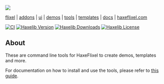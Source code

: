 ![](https://raw.github.com/HaxeFlixel/haxeflixel.com/master/src/files/images/flixel-logos/flixel-tools.png)

[flixel](https://github.com/HaxeFlixel/flixel) | [addons](https://github.com/HaxeFlixel/flixel-addons) | [ui](https://github.com/HaxeFlixel/flixel-ui) | [demos](https://github.com/HaxeFlixel/flixel-demos) | [tools](https://github.com/HaxeFlixel/flixel-tools) | [templates](https://github.com/HaxeFlixel/flixel-templates) | [docs](https://github.com/HaxeFlixel/flixel-docs) | [haxeflixel.com](https://github.com/HaxeFlixel/haxeflixel.com)

[![CI](https://img.shields.io/github/workflow/status/HaxeFlixel/flixel-tools/CI.svg?logo=github)](https://github.com/HaxeFlixel/flixel-tools/actions?query=workflow%3ACI)
[![Haxelib Version](https://badgen.net/haxelib/v/flixel-tools)](https://lib.haxe.org/p/flixel-tools)
[![Haxelib Downloads](https://badgen.net/haxelib/d/flixel-tools?color=blue)](https://lib.haxe.org/p/flixel-tools)
[![Haxelib License](https://badgen.net/haxelib/license/flixel-tools)](LICENSE.md)

## About

These are command line tools for HaxeFlixel to create demos, templates and more.

For documentation on how to install and use the tools, please refer to [this guide](http://haxeflixel.com/documentation/flixel-tools/).
